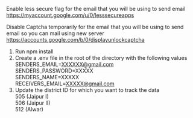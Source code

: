 Enable less secure flag for the email that you will be using to send email https://myaccount.google.com/u/0/lesssecureapps<br/>

Disable Captcha temporarily for the email that you will be using to send email so you can mail using new server https://accounts.google.com/b/0/displayunlockcaptcha<br/>

1. Run npm install<br/>
2. Create a .env file in the root of the directory with the following values<br/>
   SENDERS_EMAIL=XXXXXX@gmail.com<br/>
   SENDERS_PASSWORD=XXXXX<br/>
   SENDERS_NAME=XXXXX<br/>
   RECEIVERS_EMAIL=XXXXX@gmail.com<br/>
3. Update the district ID for which you want to track the data<br/>
   505 (Jaipur I)<br/>
   506 (Jaipur II)<br/>
   512 (Alwar)<br/>

